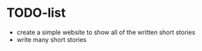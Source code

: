 # TODO-list 

- create a simple website to show all of the written short stories
- write many short stories
